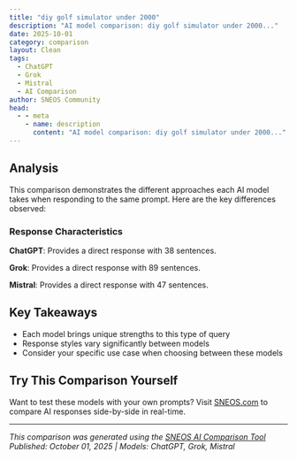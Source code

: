 ```yaml
---
title: "diy golf simulator under 2000"
description: "AI model comparison: diy golf simulator under 2000..."
date: 2025-10-01
category: comparison
layout: Clean
tags:
  - ChatGPT
  - Grok
  - Mistral
  - AI Comparison
author: SNEOS Community
head:
  - - meta
    - name: description
      content: "AI model comparison: diy golf simulator under 2000..."
---
```


<ChatComparison
  title="diy golf simulator under 2000"
  prompt="diy golf simulator under 2000"
  :responses='{"ChatGPT": "Creating a DIY golf simulator for under $2,000 is definitely achievable with some careful selection of components and using budget-friendly options. Below is a guide to help you build a functional golf simulator without breaking the bank.\n\n### Key Components You\u2019ll Need:\n1. **Projector or Monitor**\n2. **Impact Screen or Net**\n3. **Golf Simulator Software**\n4. **Launch Monitor or Sensor**\n5. **Golf Mat**\n6. **Enclosure or Frame**\n\n---\n\n### 1. Projector or Monitor\n- **Budget Option:** A 1080p projector (~$300-$500) or a large TV/monitor (32\u201D to 43\u201D) if space is limited.\n- **Example:** ViewSonic PA503W or Optoma HD146X for projectors.\n- If you have a good monitor/TV already, you can skip buying a projector.\n\n### 2. Impact Screen or Net\n- Use an **impact screen** or durable hitting net. DIY options can save money.\n- **DIY:** Use a thick white polyester or spandex fabric stretched tight.\n- Alternatively, buy premade golf net/impact screens in the $100-$200 range.\n\n### 3. Golf Simulator Software\n- Free or affordable software options:\n - **Free:** OptiShot app (basic features)\n - **Low cost:** SkyTrak launcher software ($100\u002B)\u2014Note: SkyTrak hardware is expensive, but there are cheaper alternatives below.\n - Alternatively, use free software like **TGC (The Golf Club) Demo** or **Open Source Simulator freeware.**\n\n### 4. Launch Monitor/Sensor\n- This is the most crucial and expensive part.\n- **Budget Options:**\n - **OptiShot 2 Golf Simulator Controller** (~$400-$500) \u2014 uses infrared sensors to track club swing and impact; not ball flight accurate but good enough for practice.\n - **Rapsodo Mobile Launch Monitor** (~$600) \u2014 uses your phone camera and an additional sensor; better accuracy.\n - DIY webcam tracking or smartphone-based apps like **GolfSense** or **Swing Caddie SC200** (~$300-$500).\n\n### 5. Golf Mat\n- A decent hitting mat protects your floors and provides a good surface.\n- Budget mats cost around $100-$150.\n- Example: Fiberbuilt or SkyTrak mats in the budget range.\n\n### 6. Enclosure or Frame\n- Use PVC pipes or wood to create a frame for your screen/net.\n- Cost around $50-$100.\n\n---\n\n### Example Budget Breakdown\n| Item | Estimated Cost |\n|-----------------------|----------------------|\n| Projector | $400 |\n| Impact Screen/Net | $150 |\n| Launch Monitor (OptiShot 2) | $450 |\n| Golf Mat | $150 |\n| Frame (PVC/Wood) | $75 |\n| Software | $0 - $100 |\n| **Total** | **~$1,225 to $1,325** |\n\n---\n\n### Tips for Building Your DIY Golf Simulator\n- **Space Requirements:** You need about 10\u2019 x 10\u2019 space with at least 9-10\u2019 ceiling height.\n- **Lighting:** Keep room lighting dim for better projector visibility.\n- **Calibration:** Spend time calibrating your sensors for better accuracy.\n- **Phones and Apps:** Some apps use your phone camera and can be very cheap/free but may lack accuracy.\n\n---\n\n### Summary\nUnder $2,000, you can build a decent DIY golf simulator using:\n- Affordable projector or monitor\n- DIY or low-cost impact screen/net\n- A budget launch monitor like OptiShot 2 or smartphone-based solutions\n- Affordable golf mat and enclosure\n\nThis setup is more suited for practice and fun rather than pro-level shot accuracy, but great for improving swings from home.\n\nIf you want specific product links or help choosing components, feel free to ask!", "Grok": "Building a DIY golf simulator for under $2,000 is entirely possible with careful planning and smart choices on equipment. A golf simulator setup typically includes a launch monitor or tracking system, a hitting mat, a net or impact screen, and a projector or display if you want a visual simulation. Below, I\u0027ll break down the components, estimated costs, and steps to create an effective setup on a budget.\n\n---\n\n### Components of a DIY Golf Simulator\n\n1. **Launch Monitor or Tracking System ($500\u2013$1,000)** \n The launch monitor is the heart of your simulator, as it tracks ball and club data (e.g., ball speed, spin, launch angle, club path). For a budget build:\n - **Option 1: SkyTrak Launch Monitor ($500\u2013$800 used or on sale)** \n SkyTrak is one of the most popular and accurate budget-friendly launch monitors. It provides detailed shot data and integrates with simulation software. Look for used or refurbished units on eBay or golf forums.\n - **Option 2: OptiShot 2 ($300\u2013$500)** \n A more affordable infrared sensor system that tracks club movement. It\u2019s less accurate for ball data (it doesn\u2019t measure spin), but it\u2019s good for casual use and includes basic simulation software.\n - **Option 3: Swing Caddie SC300i ($499)** \n A portable Doppler radar launch monitor that provides decent accuracy for ball speed, carry distance, and smash factor. It doesn\u2019t include simulation software, so it\u2019s better paired with a separate app or game.\n\n *Note*: Avoid cheaper alternatives under $200, as they often lack accuracy and reliability.\n\n2. **Hitting Mat ($100\u2013$300)** \n A quality hitting mat protects your floor and provides a realistic feel for shots.\n - **Recommendation: Fiberbuilt Flight Deck Mat ($150\u2013$200)** \n Compact, durable, and offers a forgiving surface for joints while mimicking fairway conditions. \n - **Budget Option: Generic Turf Mat ($50\u2013$100)** \n Look on Amazon for a basic 4x5 ft mat. Add a gel insert or foam padding underneath for better shock absorption.\n\n3. **Net or Impact Screen ($100\u2013$300)** \n A net or screen stops the ball after impact. For simulation, an impact screen paired with a projector is ideal.\n - **Option 1: Carl\u2019s Place Impact Screen with Frame ($200\u2013$300)** \n Carl\u2019s Place offers affordable impact screens (e.g., 7x7 ft) and DIY enclosure kits. You can build a frame from PVC or metal pipes for under $50.\n - **Option 2: Basic Golf Net ($50\u2013$100)** \n If you\u2019re skipping a projector setup, a sturdy net like the Spornia SPG-7 ($200) or a cheaper Amazon alternative ($50\u2013$80) works fine for catching shots.\n\n4. **Projector (Optional, $200\u2013$400)** \n If you want a visual simulation (hitting into a virtual course), a projector displays the simulation software on your impact screen.\n - **Recommendation: Optoma GT1080HDR ($300\u2013$400 used or on sale)** \n A short-throw projector with decent brightness and 1080p resolution. Look for refurbished models or alternatives on Amazon (e.g., BenQ or Epson).\n - *Note*: If you already have a TV or monitor, you can skip the projector and display the simulation there, saving money.\n\n5. **Simulation Software ($0\u2013$200)** \n Software renders virtual courses and integrates with your launch monitor.\n - **Free Option: SkyTrak App or OptiShot Software** \n Both come with basic software for free or a small annual fee (~$100 for premium courses).\n - **Paid Option: The Golf Club 2019 (TGC 2019) ($200 one-time fee)** \n Works with SkyTrak and offers thousands of courses with realistic graphics. Often available cheaper through forums or bundles.\n\n6. **Computer or Device ($0\u2013$200)** \n You\u2019ll need a device to run the simulation software.\n - Use an existing laptop, PC, or even an iPad if compatible with your launch monitor (SkyTrak works with iOS).\n - If buying used, a basic laptop with decent graphics (Intel i5, 8GB RAM) can be found for $100\u2013$200 on eBay or Craigslist.\n\n7. **Miscellaneous ($50\u2013$100)** \n - Lighting: Ensure your space is well-lit for the launch monitor to track properly. Cheap LED shop lights from Amazon or Home Depot cost $20\u2013$50.\n - Cables/Adapters: HDMI cables, extension cords, etc. ($10\u2013$30).\n - DIY Frame Materials: If building a net or screen enclosure, PVC pipes or lumber cost $20\u2013$50.\n\n---\n\n### Estimated Budget Breakdown\nHere\u2019s a sample budget for a functional setup under $2,000:\n- Launch Monitor: SkyTrak (used) \u2013 $600\n- Hitting Mat: Fiberbuilt Flight Deck \u2013 $150\n- Impact Screen \u002B Frame: Carl\u2019s Place DIY Kit \u2013 $250\n- Projector: Optoma GT1080HDR (used) \u2013 $300\n- Software: SkyTrak Basic Plan or Free App \u2013 $0\u2013$100\n- Miscellaneous (lighting, cables): $50\n- **Total: $1,350\u2013$1,500**\n\n*Note*: If you skip the projector and use a net instead of a screen, you can get closer to $1,000 total.\n\n---\n\n### Steps to Build Your DIY Golf Simulator\n\n1. **Choose Your Space** \n - You\u2019ll need at least 10 ft of width, 10 ft of height, and 15\u201320 ft of depth for a full swing and proper ball flight tracking. A garage, basement, or spare room works well.\n - Ensure the floor is level and consider adding padding or carpet if using a concrete surface.\n\n2. **Set Up the Hitting Area** \n - Lay down your hitting mat in the center of your space.\n - Position the launch monitor as per its instructions (e.g., SkyTrak is placed about 1\u20132 ft in front of the ball at ground level).\n\n3. **Install the Net or Impact Screen** \n - If using a net, secure it 6\u201310 ft in front of the hitting area with a frame or wall mounts.\n - For an impact screen, build a frame using PVC or metal conduit (tutorials on YouTube for Carl\u2019s Place kits) and hang the screen taut to avoid wrinkles.\n\n4. **Set Up the Projector (if applicable)** \n - Mount the projector on the ceiling or place it on a stand behind the hitting area (short-throw projectors need about 4\u20135 ft of distance).\n - Connect it to your computer and align the image with the impact screen.\n\n5. **Configure the Software and Launch Monitor** \n - Install the software on your device and pair it with the launch monitor.\n - Calibrate the system by following the manufacturer\u2019s setup guide (e.g., SkyTrak requires leveling and alignment).\n\n6. **Test and Adjust** \n - Hit a few shots to ensure the launch monitor tracks accurately and the net/screen stops the ball safely.\n - Adjust lighting if the monitor struggles to detect shots (avoid direct sunlight or harsh shadows).\n\n---\n\n### Tips to Stay Under Budget\n- **Buy Used Gear**: Check eBay, Craigslist, Facebook Marketplace, or golf-specific forums (e.g., GolfWRX) for secondhand launch monitors, projectors, and mats.\n- **DIY Wherever Possible**: Build your own net frame or enclosure using hardware store materials instead of buying pre-made kits.\n- **Start Simple**: Begin with a basic setup (launch monitor, mat, net) and upgrades like a projector or better software later.\n- **Seasonal Sales**: Look for discounts during Black Friday, Cyber Monday, or off-season periods for golf gear.\n\n---\n\n### Limitations of a Budget Simulator\n- **Accuracy**: Budget launch monitors like OptiShot may not measure spin or provide precise ball flight data compared to high-end systems (e.g., TrackMan or Foresight).\n- **Space**: You may need to compromise on room size or swing freedom if working in a small area.\n- **Graphics**: Lower-cost software or projectors won\u2019t match the visuals of premium setups.\n\nDespite these limitations, a sub-$2,000 simulator can still provide valuable feedback for practice and decent entertainment with virtual courses.\n\n---\n\nIf you have a specific space or equipment in mind, let me know, and I can tailor the recommendations further! Also, tell me if you\u2019re prioritizing accuracy, visuals, or portability. I can adjust the build accordingly.", "Mistral": "Creating a DIY golf simulator for under $2000 can be a challenging but rewarding project. Here are some steps and components you might consider to stay within your budget:\n\n### 1. **Space and Setup**\n- **Room Size**: Ensure you have enough space. A typical golf simulator setup requires about 10 feet in width, 15 feet in length, and 9 feet in height.\n- **Flooring**: Consider using a hitting mat. You can find decent ones for around $100-$200.\n\n### 2. **Projector and Screen**\n- **Projector**: A budget-friendly projector can be found for around $200-$300. Look for one with at least 1080p resolution and a high lumen count for better visibility.\n- **Screen**: You can use a DIY screen made from a white sheet or a projector screen material. Alternatively, you can buy a pre-made screen for around $100-$200.\n\n### 3. **Launch Monitor**\n- **Budget Option**: The SkyTrak Launch Monitor is a popular choice but can be pricey. For a budget option, consider the Rapsodo Mobile Launch Monitor, which costs around $500.\n- **Alternative**: If you want to go even cheaper, you might look into used or refurbished models or simpler devices like the Voice Caddie SC200, which can be found for around $300.\n\n### 4. **Software**\n- **Simulation Software**: Many launch monitors come with basic simulation software. For more advanced features, you might need to purchase additional software. The E6 Connect software, for example, can be expensive, but there are cheaper alternatives like The Golf Club 2019, which can be found for around $50.\n\n### 5. **Computer**\n- **Laptop/PC**: You\u0027ll need a computer to run the simulation software. If you already have a decent laptop or PC, you can save money here. Otherwise, you might need to allocate around $500-$700 for a new one.\n\n### 6. **Accessories**\n- **Hitting Net**: A good hitting net can be found for around $100-$200.\n- **Cables and Adapters**: Ensure you have all the necessary cables and adapters to connect your projector, launch monitor, and computer. This should cost around $50-$100.\n\n### 7. **Assembly and Installation**\n- **DIY**: Assembling the components yourself can save a lot of money. Follow online tutorials and guides to set up your simulator.\n- **Mounting**: Ensure you have the necessary tools and materials to mount the projector and screen securely.\n\n### Sample Budget Breakdown\n1. **Projector**: $250\n2. **Screen**: $150\n3. **Launch Monitor**: $500 (Rapsodo Mobile Launch Monitor)\n4. **Software**: $50 (The Golf Club 2019)\n5. **Hitting Mat**: $150\n6. **Hitting Net**: $150\n7. **Computer**: $0 (assuming you already have one)\n8. **Cables and Adapters**: $50\n9. **Miscellaneous**: $100 (tools, mounting materials, etc.)\n\n### Total: $1400\n\nThis leaves you with some wiggle room for unexpected expenses or upgrades. Keep in mind that prices can vary, and you might find better deals or need to adjust your budget accordingly.\n\n### Tips\n- **Research**: Spend time researching different components and reading reviews to ensure you get the best value for your money.\n- **Used Equipment**: Consider buying used equipment to save money.\n- **Community**: Join online forums and communities for DIY golf simulators to get tips and advice from others who have done similar projects.\n\nGood luck with your DIY golf simulator project!"}' 
  published-date="18:18"
/>

## Analysis

This comparison demonstrates the different approaches each AI model takes when responding to the same prompt. Here are the key differences observed:

### Response Characteristics

**ChatGPT**: Provides a direct response with 38 sentences. 

**Grok**: Provides a direct response with 89 sentences. 

**Mistral**: Provides a direct response with 47 sentences. 

## Key Takeaways

- Each model brings unique strengths to this type of query
- Response styles vary significantly between models
- Consider your specific use case when choosing between these models

## Try This Comparison Yourself

Want to test these models with your own prompts? Visit [SNEOS.com](https://sneos.com) to compare AI responses side-by-side in real-time.

---

*This comparison was generated using the [SNEOS AI Comparison Tool](https://sneos.com)*
*Published: October 01, 2025 | Models: ChatGPT, Grok, Mistral*
